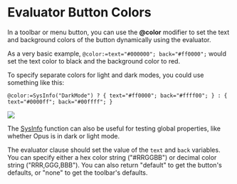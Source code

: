 # Evaluator Button Colors

In a toolbar or menu button, you can use the **@color** modifier to set the text and background colors of the button dynamically using the evaluator.

As a very basic example, `@color:=text="#000000"; back="#ff0000";` would set the text color to black and the background color to red.

To specify separate colors for light and dark modes, you could use something like this:

`@color:=SysInfo("DarkMode") ? { text="#ff0000"; back="#ffff00"; } : { text="#0000ff"; back="#00ffff"; }`

![](page>standard_variables&nodate&nouser&nofooter)

The [SysInfo](/Manual/reference/evaluator/sysinfo.md) function can also be useful for testing global properties, like whether Opus is in dark or light mode.

The evaluator clause should set the value of the `text` and `back` variables. You can specify either a hex color string ("#RRGGBB") or decimal color string ("RRR,GGG,BBB"). You can also return "default" to get the button's defaults, or "none" to get the toolbar's defaults.

